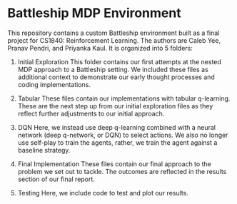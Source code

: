 # Battleship MDP Environment

This repository contains a custom Battleship environment built as a final project for CS1840: Reinforcement Learning. The authors are Caleb Yee, Pranav Pendri, and Priyanka Kaul. It is organized into 5 folders: 

1. Initial Exploration
This folder contains our first attempts at the nested MDP approach to a Battleship setting. We included these files as additional context to demonstrate our early thought processes and coding implementations. 

2. Tabular 
These files contain our implementations with tabular q-learning. These are the next step up from our initial exploration files as they reflect further adjustments to our initial approach. 

3. DQN 
Here, we instead use deep q-learning combined with a neural network (deep q-network, or DQN) to select actions. We also no longer use self-play to train the agents, rather, we train the agent against a baseline strategy. 

4. Final Implementation
These files contain our final approach to the problem we set out to tackle. The outcomes are reflected in the results section of our final report. 

5. Testing 
Here, we include code to test and plot our results.